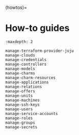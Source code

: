 (howtos)=
# How-to guides



```{toctree}
:maxdepth: 2

manage-terraform-provider-juju
manage-clouds
manage-credentials
manage-controllers
manage-models
manage-charms
manage-charm-resources
manage-applications
manage-relations
manage-offers
manage-units
manage-machines
manage-ssh-keys
manage-users
manage-service-accounts
manage-roles
manage-groups
manage-secrets
```

<!--
self
-->
